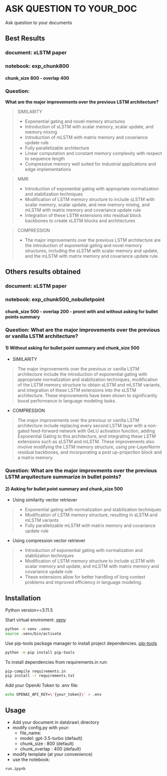 
# ASK QUESTION TO YOUR_DOC 

Ask question to your documents

## Best Results 
### document: xLSTM paper
### notebook: exp_chunk800 
#### chunk_size 800 - overlap 400
### Question:
**What are the major improvements over the previous LSTM architecture?**

> SIMILARITY
>- Exponential gating and novel memory structures
>- Introduction of sLSTM with scalar memory, scalar update, and memory mixing
>- Introduction of mLSTM with matrix memory and covariance update rule
>- Fully parallelizable architecture
>- Linear computation and constant memory complexity with respect to sequence length
>- Compressive memory well suited for industrial applications and edge implementations
 
> MMR
>- Introduction of exponential gating with appropriate normalization and stabilization techniques
>- Modification of LSTM memory structure to include sLSTM with scalar memory, scalar update, and new memory mixing, and mLSTM with matrix memory and covariance update rule
>- Integration of these LSTM extensions into residual block backbones to create xLSTM blocks and
architectures

> COMPRESSION  
>- The major improvements over the previous LSTM architecture are the introduction of exponential gating and novel memory structures, including the sLSTM with scalar memory and update, and the mLSTM with matrix memory and covariance update rule.


## Others results obtained
### document: xLSTM paper 
### notebook: exp_chunk500_nobulletpoint
#### chunk_size 500 - overlap 200 - promt with and without asking for bullet points summary

### Question: **What are the major improvements over the previous or vanilla LSTM architecture?**
#### 1) Without asking for bullet point summary and chunk_size 500

- SIMILARITY
> The major improvements over the previous or vanilla LSTM architecture include the introduction of exponential gating with appropriate normalization and stabilization techniques, modification of the LSTM memory structure to obtain sLSTM and mLSTM variants, and integration of these LSTM extensions into the xLSTM architecture. These improvements have been shown to significantly boost performance in language modeling tasks.

- COMPRESSION
> The major improvements over the previous or vanilla LSTM architecture include replacing every second LSTM layer with a non-gated feed-forward network with GeLU activation function, adding Exponential Gating to this architecture, and integrating these LSTM extensions such as sLSTM and mLSTM. These improvements also involve modifying the LSTM memory structure, using pre-LayerNorm residual backbones, and incorporating a post up-projection block and a matrix memory.

### Question: **What are the major improvments over the previous LSTM arquitecture summarize in bullet points?**
#### 2) Asking for bullet point summary and chunk_size 500

- Using similarity vector retriever 
>- Exponential gating with normalization and stabilization techniques
>- Modification of LSTM memory structure, resulting in sLSTM and mLSTM variants
>- Fully parallelizable mLSTM with matrix memory and covariance update rule

- Using compression vector retriever 
>- Introduction of exponential gating with normalization and stabilization techniques
>- Modification of LSTM memory structure to include sLSTM with scalar memory and update, and mLSTM with matrix memory and covariance update rule
>- These extensions allow for better handling of long context problems and improved efficiency in language modeling.


## Installation

Python version==3.11.5

Start virtual enviroment. [venv](https://docs.python.org/3/library/venv.html#venv-def)
```bash
python -m venv .venv
source .venv/bin/activate
```

Use pip-tools package manager to install project dependencies. [pip-tools](https://pip-tools.readthedocs.io/en/stable/)
```bash
python -m pip install pip-tools
```

To install dependencies from requirements.in run: 
```bash
pip-compile requirements.in
pip install -r requirements.txt

```

Add your OpenAi Token to .env file:  
```bash
echo OPENAI_API_KEY=\'{your_token}\' > .env
```


## Usage
- Add your document in data\raw\ directory
- modify config.py with your:
  - file_name:
  - model: gpt-3.5-turbo (default)
  - chunk_size : 800 (default)
  - chunk_overlap : 400 (default)
- modify template (at your convenience)
- use the notebook:
```bash
run.ipynb
```
